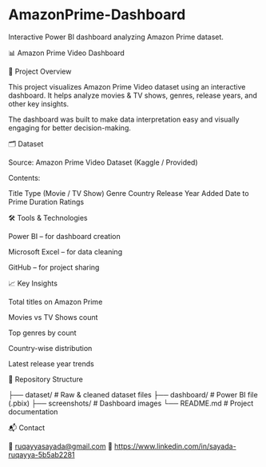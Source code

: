 # AmazonPrime-Dashboard
Interactive Power BI dashboard analyzing Amazon Prime dataset.

📊 Amazon Prime Video Dashboard

📌 Project Overview

This project visualizes Amazon Prime Video dataset using an interactive dashboard. It helps analyze movies & TV shows, genres, release years, and other key insights.

The dashboard was built to make data interpretation easy and visually engaging for better decision-making.

🗂 Dataset

Source: Amazon Prime Video Dataset (Kaggle / Provided)

Contents:

Title
Type (Movie / TV Show)
Genre
Country
Release Year
Added Date to Prime
Duration
Ratings


🛠 Tools & Technologies

Power BI – for dashboard creation

Microsoft Excel – for data cleaning

GitHub – for project sharing


📈 Key Insights

Total titles on Amazon Prime

Movies vs TV Shows count

Top genres by count

Country-wise distribution

Latest release year trends


📁 Repository Structure

├── dataset/       # Raw & cleaned dataset files
├── dashboard/     # Power BI file (.pbix)
├── screenshots/   # Dashboard images
└── README.md      # Project documentation


📬 Contact

📧 ruqayyasayada@gmail.com
🔗 https://www.linkedin.com/in/sayada-ruqayya-5b5ab2281
